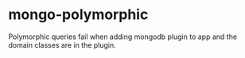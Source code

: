 # mongo-polymorphic

Polymorphic queries fail when adding mongodb plugin to app and the domain classes are in the plugin.

